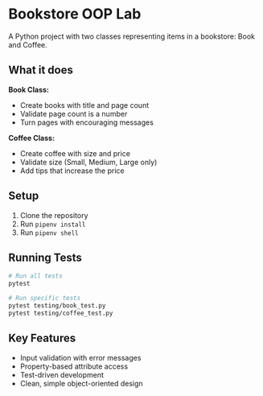# Bookstore OOP Lab

A Python project with two classes representing items in a bookstore: Book and Coffee.

## What it does

**Book Class:**
- Create books with title and page count
- Validate page count is a number
- Turn pages with encouraging messages

**Coffee Class:**
- Create coffee with size and price
- Validate size (Small, Medium, Large only)
- Add tips that increase the price

## Setup

1. Clone the repository
2. Run `pipenv install`
3. Run `pipenv shell`

## Running Tests

```bash
# Run all tests
pytest

# Run specific tests
pytest testing/book_test.py
pytest testing/coffee_test.py
```

## Key Features

- Input validation with error messages
- Property-based attribute access
- Test-driven development
- Clean, simple object-oriented design